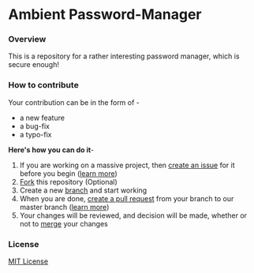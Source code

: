 # Ambient Password-Manager

### Overview
This is a repository for a rather interesting password manager, which is secure enough!

### How to contribute

Your contribution can be in the form of -  

+ a new feature
+ a bug-fix
+ a typo-fix

 **Here's how you can do it**-

1. If you are working on a massive project, then [create an issue](https://github.com/Code-in-flux/Password-Manager/issues/new) for it before you begin ([learn more](https://docs.github.com/en/github/managing-your-work-on-github/about-issues))
2. [Fork](https://docs.github.com/en/github/getting-started-with-github/fork-a-repo) this repository (Optional)
3. Create a new [branch](https://docs.github.com/en/github/collaborating-with-issues-and-pull-requests/about-branches) and start working
4. When you are done, [create a pull request](https://github.com/Code-in-flux/Password-Manager/compare) from your branch to our master branch ([learn more](https://docs.github.com/en/github/collaborating-with-issues-and-pull-requests/about-pull-requests))
5. Your changes will be reviewed, and decision will be made, whether or not to [merge](https://docs.github.com/en/github/collaborating-with-issues-and-pull-requests/about-pull-request-merges) your changes

### License
[MIT License](https://opensource.org/licenses/MIT)
